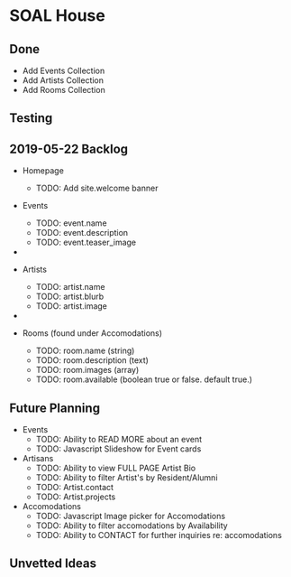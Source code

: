 # SOAL House

## Done

- Add Events Collection
- Add Artists Collection
- Add Rooms Collection

## Testing

## 2019-05-22 Backlog
- Homepage
  - TODO: Add site.welcome banner


- Events
  - TODO: event.name
  - TODO: event.description
  - TODO: event.teaser_image
-
- Artists
  - TODO: artist.name
  - TODO: artist.blurb
  - TODO: artist.image
-
- Rooms (found under Accomodations)
  - TODO: room.name (string)
  - TODO: room.description (text)
  - TODO: room.images (array)
  - TODO: room.available (boolean true or false. default true.)

## Future Planning
- Events
  - TODO: Ability to READ MORE about an event
  - TODO: Javascript Slideshow for Event cards
- Artisans
  - TODO: Ability to view FULL PAGE Artist Bio
  - TODO: Ability to filter Artist's by Resident/Alumni
  - TODO: Artist.contact
  - TODO: Artist.projects
- Accomodations
  - TODO: Javascript Image picker for Accomodations
  - TODO: Ability to filter accomodations by Availability
  - TODO: Ability to CONTACT for further inquiries re: accomodations

## Unvetted Ideas
